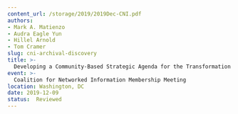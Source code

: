 ```yaml
---
content_url: /storage/2019/2019Dec-CNI.pdf
authors:
- Mark A. Matienzo
- Audra Eagle Yun
- Hillel Arnold
- Tom Cramer
slug: cni-archival-discovery
title: >-
  Developing a Community-Based Strategic Agenda for the Transformation of Archival Discovery and Delivery
event: >-
  Coalition for Networked Information Membership Meeting
location: Washington, DC
date: 2019-12-09
status:  Reviewed
---
```

